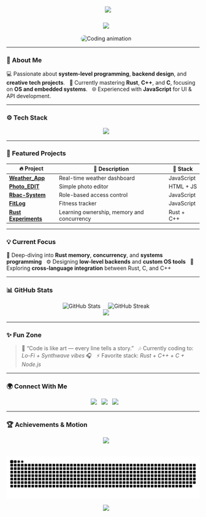 <h1 align="center">
    <img src="https://readme-typing-svg.herokuapp.com?font=Fira+Code&weight=700&size=28&duration=3000&pause=1000&color=00EFFF&center=true&vCenter=true&width=600&lines=Hey,+I'm+Sargis!+👋;System+and+Backend+Developer+⚙️;Rust+%7C+C%2B%2B+%7C+C+%7C+JavaScript;Building+cool+things+every+day+🚀" 
       alt="Typing SVG" style="user-select:none;" />
</h1>

<p align="center">
    <img src="https://capsule-render.vercel.app/api?type=waving&color=0:00F0FF,100:8A2BE2&height=120&section=header&text=Welcome%20to%20my%20digital%20world!%20🌌&fontColor=FFFFFF&fontSize=28&fontAlignY=35&animation=twinkling" 
       alt="header wave" style="user-select:none;" />
</p>

<p align="center">
    <img src="https://media.giphy.com/media/qgQUggAC3Pfv687qPC/giphy.gif" 
       width="480" alt="Coding animation" style="user-select:none; border-radius:12px;" />
</p>

---

### 🧠 About Me  
💻 Passionate about **system-level programming**, **backend design**, and **creative tech projects**.  
🦀 Currently mastering **Rust**, **C++**, and **C**, focusing on **OS and embedded systems**.  
🌐 Experienced with **JavaScript** for UI & API development.  

---

### ⚙️ Tech Stack  

<p align="center">
    <img src="https://skillicons.dev/icons?i=rust,cpp,c,js,nodejs,react,vite,python,git,linux&perline=6" 
       alt="Tech stack icons" style="user-select:none;" />
</p>

---

### 🚀 Featured Projects  

| 🔥 Project | 💬 Description | 🧠 Stack |
|-------------|----------------|----------|
| [**Weather_App**](https://github.com/sargisis/Weather_App) | Real-time weather dashboard | JavaScript |
| [**Photo_EDIT**](https://github.com/sargisis/Photo_EDIT) | Simple photo editor | HTML + JS |
| [**Rbac-System**](https://github.com/sargisis/Rbac-System) | Role-based access control | JavaScript |
| [**FitLog**](https://github.com/sargisis/FitLog) | Fitness tracker | JavaScript |
| [**Rust Experiments**](https://github.com/sargisis) | Learning ownership, memory and concurrency | Rust + C++ |

---

### 💡 Current Focus  

🦀 Deep-diving into **Rust memory**, **concurrency**, and **systems programming**  
⚙️ Designing **low-level backends** and **custom OS tools**  
🧠 Exploring **cross-language integration** between Rust, C, and C++  

---

### 📊 GitHub Stats  

<div align="center">
    <img src="https://github-readme-stats.vercel.app/api?username=sargisis&show_icons=true&theme=tokyonight&hide_border=true&count_private=true" 
       height="170" alt="GitHub Stats" style="user-select:none;" />
    <img src="https://github-readme-streak-stats.herokuapp.com/?user=sargisis&theme=tokyonight&hide_border=true" 
       height="170" alt="GitHub Streak" style="user-select:none;" />
</div>

<div align="center">
    <img src="https://github-readme-stats.vercel.app/api/top-langs/?username=sargisis&layout=compact&theme=tokyonight&hide_border=true&langs_count=8" 
       alt="Top Languages" style="user-select:none;" />
</div>

---

### ✨ Fun Zone  

> 🧩 “Code is like art — every line tells a story.”  
🎶 Currently coding to: *Lo-Fi + Synthwave vibes* 🎧  
⚡ Favorite stack: *Rust + C++ + C + Node.js*  

---

### 🌍 Connect With Me  
<p align="center">
  <a href="mailto:abgaryansargis09@gmail.com"><img src="https://img.shields.io/badge/Gmail-D14836?style=for-the-badge&logo=gmail&logoColor=white" /></a>
  <a href="https://www.linkedin.com/in/sargis-abgaryan-a622952b0/"><img src="https://img.shields.io/badge/LinkedIn-0077B5?style=for-the-badge&logo=linkedin&logoColor=white" /></a>
  <a href="https://github.com/sargisis"><img src="https://img.shields.io/badge/GitHub-171515?style=for-the-badge&logo=github&logoColor=white" /></a>
</p>

---

### 🏆 Achievements & Motion  

<p align="center">
    <img src="https://github-profile-trophy.vercel.app/?username=sargisis&theme=onedark&column=6&margin-w=10&margin-h=10" 
       alt="GitHub Trophies" style="user-select:none;" />
</p>

<p align="center">
    <img src="https://raw.githubusercontent.com/Platane/snk/output/github-contribution-grid-snake.svg" 
       alt="Snake animation" style="user-select:none;" />
</p>

<p align="center">
    <img src="https://capsule-render.vercel.app/api?type=waving&color=0:8A2BE2,100:00F0FF&height=120&section=footer&animation=twinkling" 
       alt="footer wave" style="user-select:none;" />
</p>
